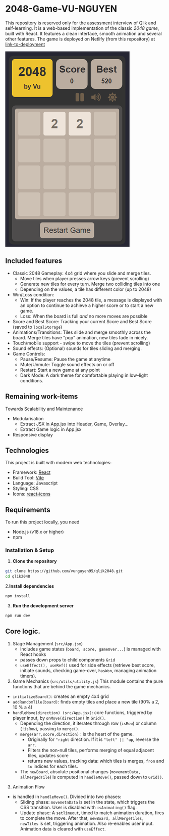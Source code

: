 # 2048-Game-VU-NGUYEN

This repository is reserved only for the assessment interview of Qlik and self-learning. It is a web-based implementation of the classic _2048 game_, built with React. It features a clean interface, smooth animation and several other features.
The game is deployed on Netlify (from this repository) at [link-to-deployment](https://vuqlik-2048.netlify.app/)

![2048-Game-Screenshot](./Game.png)

## Included features

- Classic 2048 Gameplay: 4x4 grid where you slide and merge tiles.
  - Move tiles when player presses arrow keys (prevent scrolling)
  - Generate new tiles for every turn. Merge two colliding tiles into one
  - Depending on the values, a tile has different color (up to 2048)
- Win/Loss condition:
  - Win: If the player reaches the 2048 tile, a message is displayed with an option to continue to achieve a higher score or to start a new game.
  - Loss: When the board is full _and_ no more moves are possible
- Score and Best Score: Tracking your current Score and Best Score (saved to `localStorage`)
- Animations/Transitions: Tiles slide and merge smoothly across the board. Merge tiles have "pop" animation, new tiles fade in nicely.
- Touch/mobile support - swipe to move the tiles (prevent scrolling)
- Sound effects: (Optional) sounds for tiles sliding and merging.
- Game Controls:
  - Pause/Resume: Pause the game at anytime
  - Mute/Unmute: Toggle sound effects on or off
  - Restart: Start a new game at any point
  - Dark Mode: A dark theme for comfortable playing in low-light conditions.

## Remaining work-items

Towards Scalability and Maintenance

- Modularisation
  - Extract JSX in App.jsx into Header, Game, Overlay...
  - Extract Game logic in App.jsx
- Responsive display

## Technologies

This project is built with modern web technologies:

- Framework: [React](https://react.dev/)
- Build Tool: [Vite](https://vite.dev/)
- Language: Javascript
- Styling: CSS
- Icons: [react-icons](https://react-icons.github.io/react-icons/)

## Requirements

To run this project locally, you need

- Node.js (v18.x or higher)
- npm

### Installation & Setup

1. **Clone the repository**

```bash
git clone https://github.com/vunguyen95/qlik2048.git
cd qlik2048
```

2.**Install dependencies**

```bash
npm install
```

3. **Run the development server**

```bash
npm run dev
```

## Core logic.

1. Stage Management (`src/App.jsx`)
   - includes game states (`board, score, gameOver...`) is managed with React hooks
   - passes down props to child components `Grid`
   - `useEffect(), useRef()` used for side effects (retrieve best score, initiate sounds, checking game-over, `hasWon`, managing animation timers).
2. Game Mechanics (`src/utils/utility.js`)
   This module contains the pure functions that are behind the game mechanics.

- `initializeBoard()`: creates an empty 4x4 grid
- `addRandomTile(board)`: finds empty tiles and place a new tile (90% a 2, 10 % a 4)
- `handleMove(direction) (src/App.jsx)`: core functions, triggered by player input, by `onMove(direction)` in `Grid()`.
  - Depending the direction, it iterates through row (`isRow`) or column (`!isRow`), passing to `merge()`.
  - `merge(arr,score,direction)` : is the heart of the game.
    - Originally for `"right` direction. If it is `"left" || "up`, reverse the `arr`.
    - Filters the non-null tiles, performs merging of equal adjacent tiles, updates score
    - returns new values, tracking data: which tiles is merges, `from` and `to` indices for each tiles.
  - The `newBoard`, absolute positional changes (`movementData, allMergedTile`) is computed in `handleMove()`, passed down to `Grid()`.

3. Animation Flow

- is handled in `handleMove()`. Divided into two phases:
  - Sliding phase: `movemetnData` is set in the state, which triggers the CSS transition. User is disabled with `isAnimating()` flag.
  - Update phase: A `setTimeout`, timed to match animation duration, fires to complete the move. After that, `newBoard, allMergeTiles, newTiles` is set, triggering animation. Also re-enables user input. Animation data is cleared with `useEffect`.
